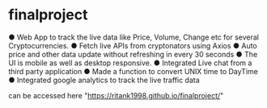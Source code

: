 # finalproject
● Web App to track the live data like Price, Volume, Change etc for several Cryptocurrencies. ● Fetch live APIs from cryptonators using Axios ● Auto price and other data update without refreshing in every 30 seconds ● The UI is mobile as well as desktop responsive. ● Integrated Live chat from a third party application ● Made a function to convert UNIX time to DayTime ● Integrated google analytics to track the live traffic data



can be accessed here "https://ritank1998.github.io/finalproject/"
